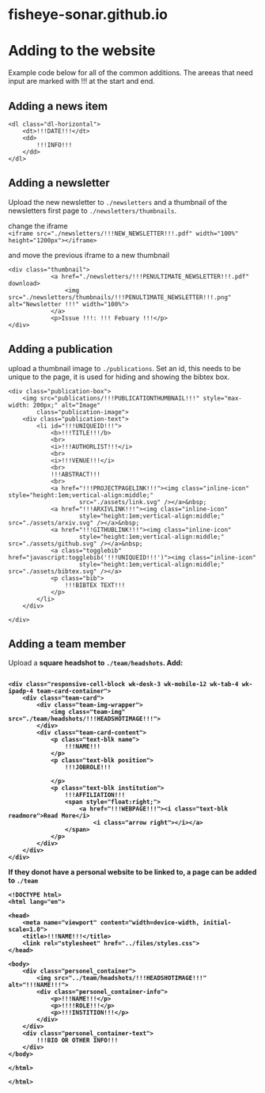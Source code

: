 # fisheye-sonar.github.io

# Adding to the website

Example code below for all of the common additions.
The areeas that need input are marked with !!! at the start and end.

## Adding a news item

    <dl class="dl-horizontal">
        <dt>!!!DATE!!!</dt>
        <dd>
            !!!INFO!!!
        </dd>
    </dl>

## Adding a newsletter

Upload the new newsletter to `./newsletters` and a thumbnail of the newsletters first page to `./newsletters/thumbnails`.

change the iframe  
`<iframe src="./newsletters/!!!NEW_NEWSLETTER!!!.pdf" width="100%" height="1200px"></iframe>`

and move the previous iframe to a new thumbnail

```
<div class="thumbnail">
            <a href="./newsletters/!!!PENULTIMATE_NEWSLETTER!!!.pdf" download>
                <img src="./newsletters/thumbnails/!!!PENULTIMATE_NEWSLETTER!!!.png" alt="Newsletter !!!" width="100%">
            </a>
            <p>Issue !!!: !!! Febuary !!!</p>
</div>

```

## Adding a publication

upload a thumbnail image to `./publications`. Set an id, this needs to be unique to the page, it is used for hiding and showing the bibtex box.

```
<div class="publication-box">
    <img src="publications/!!!PUBLICATIONTHUMBNAIL!!!" style="max-width: 200px;" alt="Image"
        class="publication-image">
    <div class="publication-text">
        <li id="!!!UNIQUEID!!!">
            <b>!!!TITLE!!!/b>
            <br>
            <i>!!!AUTHORLIST!!!</i>
            <br>
            <i>!!!VENUE!!!</i>
            <br>
            !!!ABSTRACT!!!
            <br>
            <a href="!!!PROJECTPAGELINK!!!"><img class="inline-icon" style="height:1em;vertical-align:middle;"
                    src="./assets/link.svg" /></a>&nbsp;
            <a href="!!!ARXIVLINK!!!"><img class="inline-icon"
                    style="height:1em;vertical-align:middle;" src="./assets/arxiv.svg" /></a>&nbsp;
            <a href="!!!GITHUBLINK!!!"><img class="inline-icon"
                    style="height:1em;vertical-align:middle;" src="./assets/github.svg" /></a>&nbsp;
            <a class="togglebib" href="javascript:togglebib('!!!UNIQUEID!!!')"><img class="inline-icon"
                    style="height:1em;vertical-align:middle;" src="./assets/bibtex.svg" /></a>
            <p class="bib">
                !!!BIBTEX TEXT!!!
            </p>
        </li>
    </div>

</div>
```

## Adding a team member

Upload a <b>square<b> headshot to `./team/headshots`.
Add:

```

<div class="responsive-cell-block wk-desk-3 wk-mobile-12 wk-tab-4 wk-ipadp-4 team-card-container">
    <div class="team-card">
        <div class="team-img-wrapper">
            <img class="team-img" src="./team/headshots/!!!HEADSHOTIMAGE!!!">
        </div>
        <div class="team-card-content">
            <p class="text-blk name">
                !!!NAME!!!
            </p>
            <p class="text-blk position">
                !!!JOBROLE!!!

            </p>
            <p class="text-blk institution">
                !!!AFFILIATION!!!
                <span style="float:right;">
                    <a href="!!!WEBPAGE!!!"><i class="text-blk readmore">Read More</i>
                        <i class="arrow right"></i></a>
                </span>
            </p>
        </div>
    </div>
</div>
```

If they donot have a personal website to be linked to, a page can be added to `./team`

```
<!DOCTYPE html>
<html lang="en">

<head>
    <meta name="viewport" content="width=device-width, initial-scale=1.0">
    <title>!!!NAME!!!</title>
    <link rel="stylesheet" href="../files/styles.css">
</head>

<body>
    <div class="personel_container">
        <img src="../team/headshots/!!!HEADSHOTIMAGE!!!" alt="!!!NAME!!!">
        <div class="personel_container-info">
            <p>!!!NAME!!!</p>
            <p>!!!!ROLE!!!</p>
            <p>!!!INSTITION!!!</p>
        </div>
    </div>
    <div class="personel_container-text">
        !!!BIO OR OTHER INFO!!!
    </div>
</body>

</html>

</html>
```
